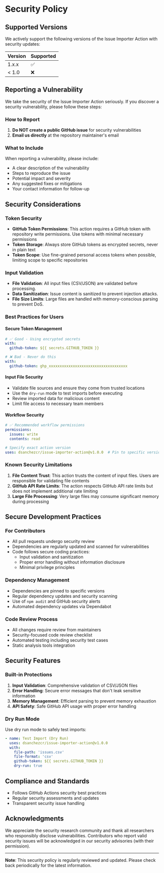 # Security Policy

## Supported Versions

We actively support the following versions of the Issue Importer Action with security updates:

| Version | Supported          |
| ------- | ------------------ |
| 1.x.x   | :white_check_mark: |
| < 1.0   | :x:                |

## Reporting a Vulnerability

We take the security of the Issue Importer Action seriously. If you discover a security vulnerability, please follow these steps:

### How to Report

1. **Do NOT create a public GitHub issue** for security vulnerabilities
2. **Email us directly** at the repository maintainer's email

### What to Include

When reporting a vulnerability, please include:

- A clear description of the vulnerability
- Steps to reproduce the issue
- Potential impact and severity
- Any suggested fixes or mitigations
- Your contact information for follow-up

## Security Considerations

### Token Security

- **GitHub Token Permissions**: This action requires a GitHub token with repository write permissions. Use tokens with minimal necessary permissions
- **Token Storage**: Always store GitHub tokens as encrypted secrets, never in plain text
- **Token Scope**: Use fine-grained personal access tokens when possible, limiting scope to specific repositories

### Input Validation

- **File Validation**: All input files (CSV/JSON) are validated before processing.
- **Data Sanitization**: Issue content is sanitized to prevent injection attacks.
- **File Size Limits**: Large files are handled with memory-conscious parsing to prevent DoS.

### Best Practices for Users

#### Secure Token Management
```yaml
# ✅ Good - Using encrypted secrets
with:
  github-token: ${{ secrets.GITHUB_TOKEN }}

# ❌ Bad - Never do this
with:
  github-token: ghp_xxxxxxxxxxxxxxxxxxxxxxxxxxxxxxxxxxxx
```

#### Input File Security
- Validate file sources and ensure they come from trusted locations
- Use the `dry-run` mode to test imports before executing
- Review imported data for malicious content
- Limit file access to necessary team members

#### Workflow Security
```yaml
# ✅ Recommended workflow permissions
permissions:
  issues: write
  contents: read

# Specify exact action version
uses: dsanchezcr/issue-importer-action@v1.0.0  # Pin to specific version
```

### Known Security Limitations

1. **File Content Trust**: This action trusts the content of input files. Users are responsible for validating file contents
2. **GitHub API Rate Limits**: The action respects GitHub API rate limits but does not implement additional rate limiting
3. **Large File Processing**: Very large files may consume significant memory during processing

## Secure Development Practices

### For Contributors

- All pull requests undergo security review
- Dependencies are regularly updated and scanned for vulnerabilities
- Code follows secure coding practices:
  - Input validation and sanitization
  - Proper error handling without information disclosure
  - Minimal privilege principles

### Dependency Management

- Dependencies are pinned to specific versions
- Regular dependency updates and security scanning
- Use of `npm audit` and GitHub security alerts
- Automated dependency updates via Dependabot

### Code Review Process

- All changes require review from maintainers
- Security-focused code review checklist
- Automated testing including security test cases
- Static analysis tools integration

## Security Features

### Built-in Protections

1. **Input Validation**: Comprehensive validation of CSV/JSON files
2. **Error Handling**: Secure error messages that don't leak sensitive information
3. **Memory Management**: Efficient parsing to prevent memory exhaustion
4. **API Safety**: Safe GitHub API usage with proper error handling

### Dry Run Mode

Use dry run mode to safely test imports:

```yaml
- name: Test Import (Dry Run)
  uses: dsanchezcr/issue-importer-action@v1.0.0
  with:
    file-path: 'issues.csv'
    file-format: 'csv'
    github-token: ${{ secrets.GITHUB_TOKEN }}
    dry-run: true
```

## Compliance and Standards

- Follows GitHub Actions security best practices
- Regular security assessments and updates
- Transparent security issue handling

## Acknowledgments

We appreciate the security research community and thank all researchers who responsibly disclose vulnerabilities. Contributors who report valid security issues will be acknowledged in our security advisories (with their permission).

---
**Note**: This security policy is regularly reviewed and updated. Please check back periodically for the latest information.